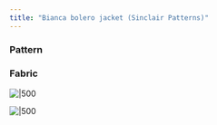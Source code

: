 ```yaml
---
title: "Bianca bolero jacket (Sinclair Patterns)"
---
```


### Pattern

### Fabric

![|500](projects/attachments/DSCF7974.jpg)

![|500](projects/attachments/DSCF7971.jpg)